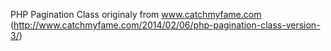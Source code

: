 PHP Pagination Class originaly from www.catchmyfame.com (http://www.catchmyfame.com/2014/02/06/php-pagination-class-version-3/)
